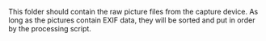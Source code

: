 This folder should contain the raw picture files from the capture device. As long as the pictures contain EXIF data, they will be sorted and put in order by the processing script.